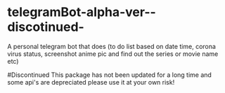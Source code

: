 # telegramBot-alpha-ver--discotinued-
A personal telegram bot that does (to do list based on date time, corona virus status, screenshot anime pic and find out the series or movie name etc)

#Discontinued
This package has not been updated for a long time and some api's are depreciated please use it at your own risk!
